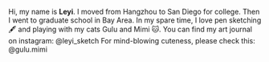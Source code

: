 Hi, my name is **Leyi**. I moved from Hangzhou to San Diego for college. Then I went to graduate school in Bay Area. In my spare time, I love pen sketching 🖋️ and playing with my cats Gulu and Mimi 🐱. 
You can find my art journal on instagram: @leyi_sketch
For mind-blowing cuteness, please check this: @gulu.mimi

